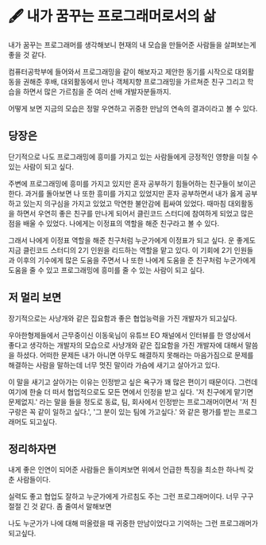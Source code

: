 # 🖋 내가 꿈꾸는 프로그래머로서의 삶

내가 꿈꾸는 프로그래머를 생각해보니 현재의 내 모습을 만들어준 사람들을 살펴보는게 좋을 것 같다.

컴퓨터공학부에 들어와서 프로그래밍을 같이 해보자고 제안한 동기를 시작으로 대외활동을 권해준 후배, 대외활동에서 만나 객체지향 프로그래밍을 가르쳐준 친구 그리고 학습을 하면서 많은 가르침을 준 여러 선배 개발자분들까지.

어떻게 보면 지금의 모습은 정말 우연하고 귀중한 만남의 연속의 결과이라고 볼 수 있다. 

## 당장은

단기적으로 나도 프로그래밍에 흥미를 가지고 있는 사람들에게 긍정적인 영향을 미칠 수 있는 사람이 되고 싶다.

주변에 프로그래밍에 흥미를 가지고 있지만 혼자 공부하기 힘들어하는 친구들이 보이곤 한다. 과거를 돌아보면 나 또한 흥미를 가지고 있었지만 혼자 공부하면서 내가 옳게 공부하고 있는지 의구심을 가지고 있었고 막연한 불안감에 휩싸여 있었다. 때마침 대외활동을 하면서 우연히 좋은 친구를 만나게 되어서 클린코드 스터디에 참여하게 되었고 많은 점을 배울 수 있었다. 나에게는 이정표의 역할을 해준 친구라고 볼 수 있다.

그래서 나에게 이정표 역할을 해준 친구처럼 누군가에게 이정표가 되고 싶다. 운 좋게도 지금 클린코드 스터디의 2기 인원을 리드하는 역할을 맡고 있다. 이 기회에 2기 인원들과 이후의 기수에게 많은 도움을 주면서 나 또한 나에게 도움을 준 친구처럼 누군가에게 도움을 줄 수 있고 프로그래밍에 흥미를 줄 수 있는 사람이 되고 싶다.

## 저 멀리 보면

장기적으로는 사냥개와 같은 집요함과 좋은 협업능력을 가진 개발자가 되고싶다.

우아한형제들에서 근무중이신 이동욱님이 유튜브 EO 채널에서 인터뷰를 한 영상에서 좋다고 생각하는 개발자의 모습으로 사냥개와 같은 집요함을 가진 개발자에 대해서 말씀을 하셨다. 어떠한 문제든 내가 아니면 아무도 해결하지 못해라는 마음가짐으로 문제를 해결하는 사람을 말하는데 너무 멋진 말이라 가슴에 새기고 살아가고 있다. 

이 말을 새기고 살아가는 이유는 인정받고 싶은 욕구가 꽤 많은 편이기 때문이다. 그런데 여기에 한술 더 떠서 협업적으로도 모든 면에서 인정을 받고 싶다. '저 친구에게 맡기면 문제없지.' 라는 말을 들을 정도로 동료, 팀, 회사에서 인정받는 프로그래머이면서 '저 친구랑은 꼭 같이 일하고 싶다.', '그 분이 있는 팀에 가고싶다.' 와 같은 평가를 받는 프로그래머도 되고싶다.

## 정리하자면

내게 좋은 인연이 되어준 사람들은 돌이켜보면 위에서 언급한 특징을 최소한 하나씩 갖춘 사람들이다.

실력도 좋고 협업도 잘하고 누군가에게 가르침도 주는 그런 프로그래머이다. 너무 구구절절 긴 것 같다. 좀 줄여서 말해보면

나도 누군가가 나에 대해 떠올렸을 때 귀중한 만남이었다고 기억하는 그런 프로그래머가 되고싶다.
